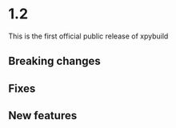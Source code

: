 # 1.2

This is the first official public release of xpybuild

## Breaking changes

## Fixes


## New features

